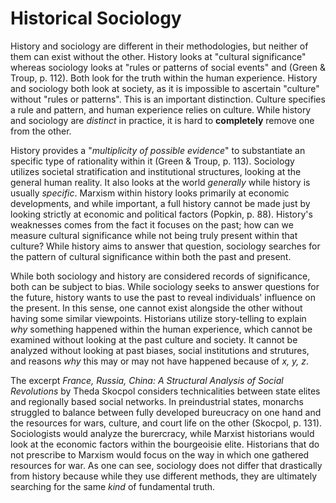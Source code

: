 # Historical Sociology 
History and sociology are different in their methodologies, but neither of them can exist without the other.  History looks at "cultural significance" whereas sociology looks at "rules or patterns of social events" and (Green & Troup, p. 112). Both look for the truth within the human experience. History and sociology both look at society, as it is impossible to ascertain "culture" without "rules or patterns". This is an important distinction. Culture specifies a rule and pattern, and human experience relies on culture. While history and sociology are *distinct* in  practice, it is hard to **completely** remove one from the other. 

 History provides a "*multiplicity of possible evidence*" to substantiate an specific type of rationality within it (Green & Troup, p. 113). Sociology utilizes societal stratification and institutional structures, looking at the general human reality. It also looks at the world *generally* while history is usually *specific*. Marxism within history looks primarily at economic developments, and while important, a full history cannot be made just by looking strictly at economic and political factors (Popkin, p. 88).  History's weaknesses comes from the fact it focuses on the past; how can we measure cultural significance while not being truly present within that culture? While history aims to answer that question, sociology searches for the pattern of cultural significance within both the past and present. 
 
While both sociology and history are considered records of significance, both can be subject to bias. While sociology seeks to answer questions for the future, history wants to use the past to reveal individuals' influence on the present. In this sense, one cannot exist alongside the other without having some similar viewpoints. Historians utilize story-telling to explain *why* something happened within the human experience, which cannot be examined without looking at the past culture and society. It cannot be analyzed without looking at past biases, social institutions and strutures, and reasons *why* this may or may not have happened because of *x, y, z*. 

 The excerpt *France, Russia, China: A Structural Analysis of Social Revolutions* by Theda Skocpol considers technicalities between state elites and regionally based social networks. In preindustrial states, monarchs struggled to balance between fully developed bureucracy on one hand and the resources for wars, culture, and court life on the other (Skocpol, p. 131). Sociologists would analyze the burercracy, while Marxist historians would look at the economic factors within the bourgeoisie elite. Historians that do not prescribe to Marxism would focus on the way in which one gathered resources for war. As one can see, sociology does not differ that drastically from history because while they use different methods, they are ultimately searching for the same *kind* of fundamental truth. 
 
